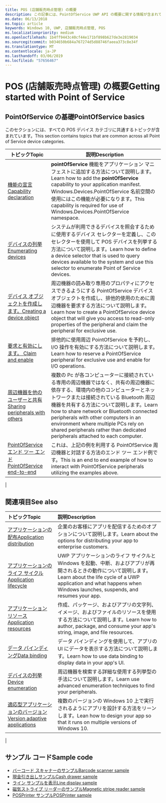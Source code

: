 ```yaml
---
title: POS (店舗販売時点管理) の概要
description: この記事には、PointOfService UWP API の概要に関する情報が含まれています。
ms.date: 06/13/2018
ms.topic: article
keywords: Windows 10, UWP, 店舗販売時点管理, POS
ms.localizationpriority: medium
ms.openlocfilehash: 1b4ff9443c40cf44e171bf898b627de3e2819034
ms.sourcegitcommit: b034650b684a767274d5d88746faeea373c8e34f
ms.translationtype: MT
ms.contentlocale: ja-JP
ms.lasthandoff: 03/06/2019
ms.locfileid: "57656467"
---
```

# <a name="getting-started-with-point-of-service"></a><span data-ttu-id="95886-104">POS (店舗販売時点管理) の概要</span><span class="sxs-lookup"><span data-stu-id="95886-104">Getting started with Point of Service</span></span>

## <a name="pointofservice-basics"></a><span data-ttu-id="95886-105">PointOfService の基礎</span><span class="sxs-lookup"><span data-stu-id="95886-105">PointOfService basics</span></span>

<span data-ttu-id="95886-106">このセクションには、すべての POS デバイス カテゴリに共通するトピックが含まれています。</span><span class="sxs-lookup"><span data-stu-id="95886-106">This section contains topics that are common across all Point of Service device categories.</span></span>

|<span data-ttu-id="95886-107">トピック</span><span class="sxs-lookup"><span data-stu-id="95886-107">Topic</span></span> |<span data-ttu-id="95886-108">説明</span><span class="sxs-lookup"><span data-stu-id="95886-108">Description</span></span> |
|------|------------|
| [<span data-ttu-id="95886-109">機能の宣言</span><span class="sxs-lookup"><span data-stu-id="95886-109">Capability declaration</span></span>](pos-basics-capability.md)      | <span data-ttu-id="95886-110">**pointOfService** 機能をアプリケーション マニフェストに追加する方法について説明します。</span><span class="sxs-lookup"><span data-stu-id="95886-110">Learn how to add the **pointOfService** capability to your application manifest.</span></span>  <span data-ttu-id="95886-111">Windows.Devices.PointOfService 名前空間の使用にはこの機能が必要になります。</span><span class="sxs-lookup"><span data-stu-id="95886-111">This capability is required for use of Windows.Devices.PointOfService namespace.</span></span>  |
| [<span data-ttu-id="95886-112">デバイスの列挙</span><span class="sxs-lookup"><span data-stu-id="95886-112">Enumerating devices</span></span>](pos-basics-enumerating.md)        | <span data-ttu-id="95886-113">システムが利用できるデバイスを照会するために使用するデバイス セレクターを定義し、このセレクターを使用して POS デバイスを列挙する方法について説明します。</span><span class="sxs-lookup"><span data-stu-id="95886-113">Learn how to define a device selector that is used to query devices available to the system and use this selector to enumerate Point of Service devices.</span></span>  |
| [<span data-ttu-id="95886-114">デバイス オブジェクトを作成します。</span><span class="sxs-lookup"><span data-stu-id="95886-114">Creating a device object</span></span>](pos-basics-deviceobject.md)  | <span data-ttu-id="95886-115">周辺機器の読み取り専用のプロパティにアクセスできるようにする PointOfService デバイス オブジェクトを作成し、排他的使用のために周辺機器を要求する方法について説明します。</span><span class="sxs-lookup"><span data-stu-id="95886-115">Learn how to create a PointOfService device object that will give you access to read-only properties of the peripheral and claim the peripheral for exclusive use.</span></span> |
| [<span data-ttu-id="95886-116">要求と有効にします。 </span><span class="sxs-lookup"><span data-stu-id="95886-116">Claim and enable </span></span>](pos-basics-claim.md)  | <span data-ttu-id="95886-117">排他的に使用周辺 PointOfService を予約し、I/O 操作を有効にする方法について説明します。</span><span class="sxs-lookup"><span data-stu-id="95886-117">Learn how to reserve a PointOfService peripheral for exclusive use and enable for I/O operations.</span></span>  |
| [<span data-ttu-id="95886-118">周辺機器を他のユーザーと共有</span><span class="sxs-lookup"><span data-stu-id="95886-118">Sharing peripherals with others</span></span>](pos-basics-sharing.md) | <span data-ttu-id="95886-119">複数の Pc が各コンピューターに接続されている専用の周辺機器ではなく、共有の周辺機器に依存する、環境内の他のコンピューターとネットワークまたは接続されている Bluetooth 周辺機器を共有する方法について説明します。</span><span class="sxs-lookup"><span data-stu-id="95886-119">Learn how to share network or Bluetooth connected peripherals with other computers in an environment where multiple PCs rely on shared peripherals rather than dedicated peripherals attached to each computer.</span></span>
| [<span data-ttu-id="95886-120">PointOfService エンド ツー エンド</span><span class="sxs-lookup"><span data-stu-id="95886-120">PointOfService end-to-end</span></span>](pos-get-started.md)  | <span data-ttu-id="95886-121">これは、上記の例を利用する PointOfService 周辺機器と対話する方法のエンド ツー エンド例です。</span><span class="sxs-lookup"><span data-stu-id="95886-121">This is an end to end example of how to interact with PointOfService peripherals utilizing the examples above.</span></span> |
|

## <a name="see-also"></a><span data-ttu-id="95886-122">関連項目</span><span class="sxs-lookup"><span data-stu-id="95886-122">See also</span></span>

| <span data-ttu-id="95886-123">トピック</span><span class="sxs-lookup"><span data-stu-id="95886-123">Topic</span></span>   | <span data-ttu-id="95886-124">説明</span><span class="sxs-lookup"><span data-stu-id="95886-124">Description</span></span> |
|:--------|:------------|
| [<span data-ttu-id="95886-125">アプリケーションの配布</span><span class="sxs-lookup"><span data-stu-id="95886-125">Application distribution</span></span>](../publish/distribute-lob-apps-to-enterprises.md) | <span data-ttu-id="95886-126">企業のお客様にアプリを配信するためのオプションについて説明します。</span><span class="sxs-lookup"><span data-stu-id="95886-126">Learn about the options for distributing your app to enterprise customers.</span></span> |
| [<span data-ttu-id="95886-127">アプリケーションのライフ サイクル</span><span class="sxs-lookup"><span data-stu-id="95886-127">Application lifecycle</span></span>](../launch-resume/app-lifecycle.md) | <span data-ttu-id="95886-128">UWP アプリケーションのライフ サイクルと Windows を起動、中断、およびアプリが再開されるときの動作について説明します。</span><span class="sxs-lookup"><span data-stu-id="95886-128">Learn about the life cycle of a UWP application and what happens when Windows launches, suspends, and resumes your app.</span></span> |
| [<span data-ttu-id="95886-129">アプリケーション リソース</span><span class="sxs-lookup"><span data-stu-id="95886-129">Application resources</span></span>](../app-resources/index.md) | <span data-ttu-id="95886-130">作成、パッケージ、およびアプリの文字列、イメージ、およびファイルのリソースを使用する方法について説明します。</span><span class="sxs-lookup"><span data-stu-id="95886-130">Learn how to author, package, and consume your app's string, image, and file resources.</span></span> |
| [<span data-ttu-id="95886-131">データ バインディング</span><span class="sxs-lookup"><span data-stu-id="95886-131">Data binding</span></span>](../data-binding/index.md) | <span data-ttu-id="95886-132">データ バインディングを使用して、アプリの UI にデータを表示する方法について説明します。</span><span class="sxs-lookup"><span data-stu-id="95886-132">Learn how to use data binding to display data in your app's UI.</span></span> |
| [<span data-ttu-id="95886-133">デバイスの列挙</span><span class="sxs-lookup"><span data-stu-id="95886-133">Device enumeration</span></span>](enumerate-devices.md) | <span data-ttu-id="95886-134">周辺機器を検索する詳細な使用する列挙型の手法について説明します。</span><span class="sxs-lookup"><span data-stu-id="95886-134">Learn use advanced enumeration techniques to find your peripherals.</span></span>|
| [<span data-ttu-id="95886-135">適応型アプリケーションのバージョン</span><span class="sxs-lookup"><span data-stu-id="95886-135">Version adaptive applications</span></span>](../debug-test-perf/version-adaptive-apps.md) | <span data-ttu-id="95886-136">複数のバージョンの Windows 10 上で実行されるようにアプリを設計する方法をリーンします。</span><span class="sxs-lookup"><span data-stu-id="95886-136">Lean how to design your app so that it runs on multiple versions of Windows 10.</span></span>|
|


## <a name="sample-code"></a><span data-ttu-id="95886-137">サンプル コード</span><span class="sxs-lookup"><span data-stu-id="95886-137">Sample code</span></span>
+ [<span data-ttu-id="95886-138">バーコード スキャナーのサンプル</span><span class="sxs-lookup"><span data-stu-id="95886-138">Barcode scanner sample</span></span>](https://github.com/Microsoft/Windows-universal-samples/tree/master/Samples/BarcodeScanner)
+ [<span data-ttu-id="95886-139">現金引き出しサンプル</span><span class="sxs-lookup"><span data-stu-id="95886-139">Cash drawer sample</span></span>]( https://github.com/Microsoft/Windows-universal-samples/tree/master/Samples/CashDrawer)
+ [<span data-ttu-id="95886-140">ライン サンプルを表示</span><span class="sxs-lookup"><span data-stu-id="95886-140">Line display sample</span></span>](https://github.com/Microsoft/Windows-universal-samples/tree/master/Samples/LineDisplay)
+ [<span data-ttu-id="95886-141">磁気ストライプ リーダーのサンプル</span><span class="sxs-lookup"><span data-stu-id="95886-141">Magnetic stripe reader sample</span></span>](https://github.com/Microsoft/Windows-universal-samples/tree/master/Samples/MagneticStripeReader)
+ [<span data-ttu-id="95886-142">POSPrinter サンプル</span><span class="sxs-lookup"><span data-stu-id="95886-142">POSPrinter sample</span></span>](https://github.com/Microsoft/Windows-universal-samples/tree/master/Samples/PosPrinter)

